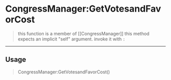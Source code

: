 # CongressManager:GetVotesandFavorCost
> this function is a member of [[CongressManager]]
> this method expects an implicit "self" argument. invoke it with `:`
-----
## Usage
> CongressManager:GetVotesandFavorCost()
